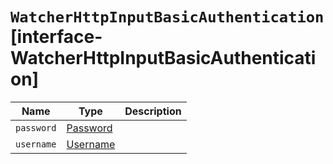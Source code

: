 # `WatcherHttpInputBasicAuthentication` [interface-WatcherHttpInputBasicAuthentication]

| Name | Type | Description |
| - | - | - |
| `password` | [Password](./Password.md) | &nbsp; |
| `username` | [Username](./Username.md) | &nbsp; |
